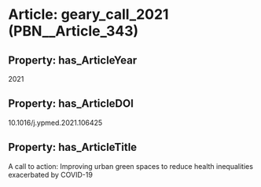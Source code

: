 # Article: __geary_call_2021__ (PBN__Article_343)

## Property: has_ArticleYear

2021

## Property: has_ArticleDOI

10.1016/j.ypmed.2021.106425

## Property: has_ArticleTitle

A call to action: Improving urban green spaces to reduce health inequalities exacerbated by COVID-19

